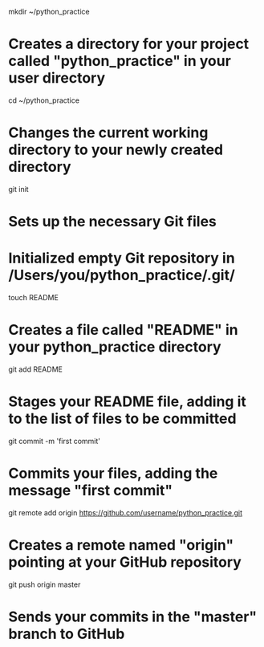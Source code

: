 mkdir ~/python_practice
# Creates a directory for your project called "python_practice" in your user directory

cd ~/python_practice
# Changes the current working directory to your newly created directory

git init
# Sets up the necessary Git files
# Initialized empty Git repository in /Users/you/python_practice/.git/

touch README
# Creates a file called "README" in your python_practice directory

git add README
# Stages your README file, adding it to the list of files to be committed

git commit -m 'first commit'
# Commits your files, adding the message "first commit"

git remote add origin https://github.com/username/python_practice.git
# Creates a remote named "origin" pointing at your GitHub repository

git push origin master
# Sends your commits in the "master" branch to GitHub
